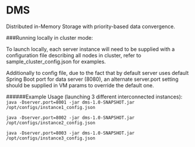 # DMS
Distributed in-Memory Storage with priority-based data convergence. 

###Running locally in cluster mode:

To launch locally, each server instance will need to be supplied with a configuration file 
describing all nodes in cluster, refer to sample_cluster_config.json for examples. 

Additionally to config file, due to the fact that by default server uses default Spring Boot port for data server (8080), 
an alternate server.port setting should be supplied in VM params to override the default one. 

######Example Usage (launching 3 different interconnected instances):
`java -Dserver.port=8001 -jar dms-1.0-SNAPSHOT.jar /opt/configs/instance1_config.json`

`java -Dserver.port=8002 -jar dms-1.0-SNAPSHOT.jar /opt/configs/instance2_config.json`

`java -Dserver.port=8003 -jar dms-1.0-SNAPSHOT.jar /opt/configs/instance3_config.json`
